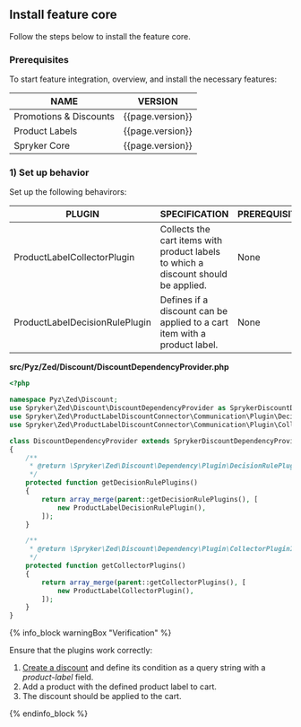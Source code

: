 

## Install feature core

Follow the steps below to install the feature core.

### Prerequisites

To start feature integration, overview, and install the necessary features:


| NAME | VERSION |
| --- | --- |
| Promotions & Discounts | {{page.version}} |
| Product Labels | {{page.version}} |
| Spryker Core | {{page.version}} |

### 1) Set up behavior

Set up the following behavirors:

| PLUGIN | SPECIFICATION | PREREQUISITES | NAMESPACE |
| --- | --- | --- | --- |
| ProductLabelCollectorPlugin | Collects the cart items with product labels to which a discount should be applied. | None | Spryker\Zed\ProductLabelDiscountConnector\Communication\Plugin\Collector |
| ProductLabelDecisionRulePlugin | Defines if a discount can be applied to a cart item with a product label. | None | Spryker\Zed\ProductLabelDiscountConnector\Communication\Plugin\DecisionRule |

**src/Pyz/Zed/Discount/DiscountDependencyProvider.php**

```php
<?php

namespace Pyz\Zed\Discount;
use Spryker\Zed\Discount\DiscountDependencyProvider as SprykerDiscountDependencyProvider;
use Spryker\Zed\ProductLabelDiscountConnector\Communication\Plugin\DecisionRule\ProductLabelDecisionRulePlugin;
use Spryker\Zed\ProductLabelDiscountConnector\Communication\Plugin\Collector\ProductLabelCollectorPlugin;

class DiscountDependencyProvider extends SprykerDiscountDependencyProvider
{
    /**
     * @return \Spryker\Zed\Discount\Dependency\Plugin\DecisionRulePluginInterface[]
     */
    protected function getDecisionRulePlugins()
    {
        return array_merge(parent::getDecisionRulePlugins(), [
            new ProductLabelDecisionRulePlugin(),
        ]);
    }

    /**
     * @return \Spryker\Zed\Discount\Dependency\Plugin\CollectorPluginInterface[]
     */
    protected function getCollectorPlugins()
    {
        return array_merge(parent::getCollectorPlugins(), [
            new ProductLabelCollectorPlugin(),
        ]);
    }
}
```

{% info_block warningBox "Verification" %}

Ensure that the plugins work correctly:

1. [Create a discount](/docs/pbc/all/discount-management/manage-in-the-back-office/create-discounts.html) and define its condition as a query string with a *product-label* field.
2. Add a product with the defined product label to cart.
3. The discount should be applied to the cart.

{% endinfo_block %}
